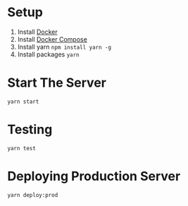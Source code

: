 # Setup
1. Install [Docker](https://docs.docker.com/install/linux/docker-ce/ubuntu/)
2. Install [Docker Compose](https://docs.docker.com/compose/install/#install-compose)
3. Install yarn `npm install yarn -g`
4. Install packages `yarn`

# Start The Server
`yarn start`

# Testing
`yarn test`

# Deploying Production Server
`yarn deploy:prod`
